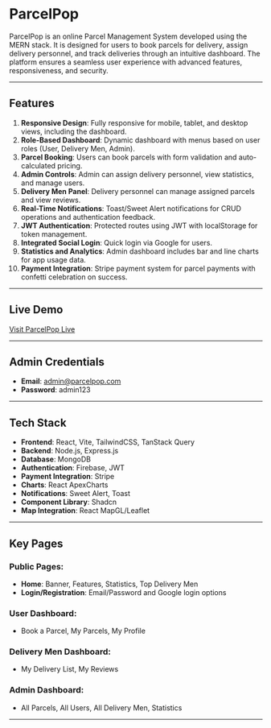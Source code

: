 # ParcelPop

ParcelPop is an online Parcel Management System developed using the MERN stack. It is designed for users to book parcels for delivery, assign delivery personnel, and track deliveries through an intuitive dashboard. The platform ensures a seamless user experience with advanced features, responsiveness, and security.

---

## Features

1. **Responsive Design**: Fully responsive for mobile, tablet, and desktop views, including the dashboard.
2. **Role-Based Dashboard**: Dynamic dashboard with menus based on user roles (User, Delivery Men, Admin).
3. **Parcel Booking**: Users can book parcels with form validation and auto-calculated pricing.
4. **Admin Controls**: Admin can assign delivery personnel, view statistics, and manage users.
5. **Delivery Men Panel**: Delivery personnel can manage assigned parcels and view reviews.
6. **Real-Time Notifications**: Toast/Sweet Alert notifications for CRUD operations and authentication feedback.
7. **JWT Authentication**: Protected routes using JWT with localStorage for token management.
8. **Integrated Social Login**: Quick login via Google for users.
9. **Statistics and Analytics**: Admin dashboard includes bar and line charts for app usage data.
10. **Payment Integration**: Stripe payment system for parcel payments with confetti celebration on success.

---

## Live Demo

[Visit ParcelPop Live](#)

---

## Admin Credentials

-   **Email**: admin@parcelpop.com
-   **Password**: admin123

---

## Tech Stack

-   **Frontend**: React, Vite, TailwindCSS, TanStack Query
-   **Backend**: Node.js, Express.js
-   **Database**: MongoDB
-   **Authentication**: Firebase, JWT
-   **Payment Integration**: Stripe
-   **Charts**: React ApexCharts
-   **Notifications**: Sweet Alert, Toast
-   **Component Library**: Shadcn
-   **Map Integration**: React MapGL/Leaflet

---

## Key Pages

### Public Pages:

-   **Home**: Banner, Features, Statistics, Top Delivery Men
-   **Login/Registration**: Email/Password and Google login options

### User Dashboard:

-   Book a Parcel, My Parcels, My Profile

### Delivery Men Dashboard:

-   My Delivery List, My Reviews

### Admin Dashboard:

-   All Parcels, All Users, All Delivery Men, Statistics

---

